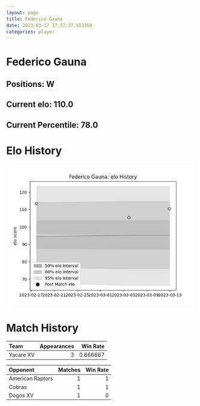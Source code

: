 ```yaml
---  
layout: page  
title: Federico Gauna  
date: 2023-03-17 17:37:27.913359  
categories: player  
---
```

# Federico Gauna

## Positions: W

## Current elo: 110.0

## Current Percentile: 78.0

# Elo History


![elo history](history_FedericoGauna.png)
# Match History


| Team      |   Appearances |   Win Rate |
|:----------|--------------:|-----------:|
| Yacare XV |             3 |   0.666667 |

| Opponent         |   Matches |   Win Rate |
|:-----------------|----------:|-----------:|
| American Raptors |         1 |          1 |
| Cobras           |         1 |          1 |
| Dogos XV         |         1 |          0 |